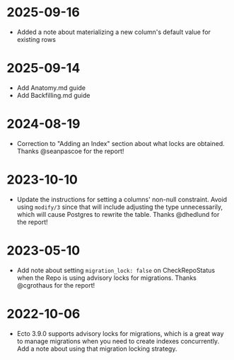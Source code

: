 # 2025-09-16

- Added a note about materializing a new column's default value for existing rows

# 2025-09-14

- Add Anatomy.md guide
- Add Backfilling.md guide

# 2024-08-19

- Correction to "Adding an Index" section about what locks are obtained.
  Thanks @seanpascoe for the report!

# 2023-10-10

- Update the instructions for setting a columns' non-null constraint.
  Avoid using `modify/3` since that will include adjusting the type
  unnecessarily, which will cause Postgres to rewrite the table.
  Thanks @dhedlund for the report!

# 2023-05-10

- Add note about setting `migration_lock: false` on CheckRepoStatus when
  the Repo is using advisory locks for migrations. Thanks @cgrothaus for the
  report!

# 2022-10-06

- Ecto 3.9.0 supports advisory locks for migrations, which is a great way to
  manage migrations when you need to create indexes concurrently. Add a note about
  using that migration locking strategy.
